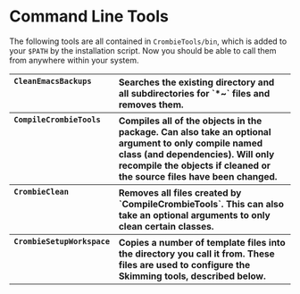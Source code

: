 # Command Line Tools

The following tools are all contained in `CrombieTools/bin`, which is added to your `$PATH` by the installation script.
Now you should be able to call them from anywhere within your system.

<table cellpadding=20>
  <tr>
    <th align="left" valign="top">
      <code>CleanEmacsBackups</code>
    </th>
    <th align="left">
       Searches the existing directory and all subdirectories for `*~` files and removes them.
    </th>
  </tr>
  <tr>
    <th align="left" valign="top">
      <code>CompileCrombieTools</code>
    </th>
    <th align="left">
      Compiles all of the objects in the package.
      Can also take an optional argument to only compile named class (and dependencies).
      Will only recompile the objects if cleaned or the source files have been changed.
    </th>
  </tr>
  <tr>
    <th align="left" valign="top">
      <code>CrombieClean</code>
    </th>
    <th align="left">
      Removes all files created by `CompileCrombieTools`.
      This can also take an optional arguments to only clean certain classes.
    </th>
  </tr>
  <tr>
    <th align="left" valign="top">
      <code>CrombieSetupWorkspace</code>
    </th>
    <th align="left">
      Copies a number of template files into the directory you call it from.
      These files are used to configure the Skimming tools, described below.
    </th>
  </tr>
</table>
